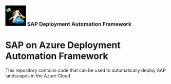 ### <img src="../../../../../../assets/images/UnicornSAPBlack256x256.png" width="64px"> SAP Deployment Automation Framework <!-- omit in toc -->
# SAP on Azure Deployment Automation Framework <!-- omit in toc -->

This repository contains code that can be used to automatically deploy SAP landscapes in the Azure Cloud.
